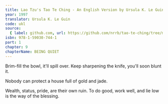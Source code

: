 ```yaml
---
title: Lao Tzu's Tao Te Ching - An English Version by Ursula K. Le Guin
year: 1997
translator: Ursula K. Le Guin
code: ukl
source:
  { label: github.com, url: https://github.com/nrrb/tao-te-ching/tree/master }
isbn: 978-1-59030-744-1
part: 1
chapter: 9
chapterName: BEING QUIET
---
```

Brim-fill the bowl,
it'll spill over.
Keep sharpening the knife,
you'll soon blunt it.

Nobody can protect
a house full of gold and jade.

Wealth, status, pride,
are their own ruin.
To do good, work well, and lie low
is the way of the blessing.